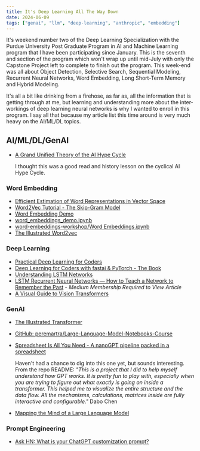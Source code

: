 ```yaml
---
title: It's Deep Learning All The Way Down
date: 2024-06-09
tags: ["genai", "llm", "deep-learning", "anthropic", "embedding"]
---
```


It's weekend number two of the Deep Learning Specialization with the Purdue University Post Graduate Program in AI and Machine Learning program that I have been participating since January.  This is the seventh and section of the program which won't wrap up until mid-July with only the Capstone Project left to complete to finish out the program.  This week-end was all about Object Detection, Selective Search, Sequential Modeling, Recurrent Neural Networks, Word Embedding, Long Short-Term Memory and Hybrid Modeling.  

It's all a bit like drinking from a firehose, as far as, all the information that is getting through at me, but learning and understanding more about the inter-workings of deep learning neural networks is why I wanted to enroll in this program.  I say all that because my article list this time around is very much heavy on the AI/ML/DL topics.

## **AI/ML/DL/GenAI**

- [A Grand Unified Theory of the AI Hype Cycle](https://blog.glyph.im/2024/05/grand-unified-ai-hype.html?utm_source=tldrai)

  I thought this was a good read and history lesson on the cyclical AI Hype Cycle.  

### **Word Embedding**

- [Efficient Estimation of Word Representations in Vector Space](https://arxiv.org/abs/1301.3781)
- [Word2Vec Tutorial - The Skip-Gram Model](https://mccormickml.com/2016/04/19/word2vec-tutorial-the-skip-gram-model/)
- [Word Embedding Demo](https://www.cs.cmu.edu/~dst/WordEmbeddingDemo/)
- [word_embeddings_demo.ipynb](https://gist.github.com/fgiobergia/b3a20e097f9b697d0a02fb17685cfd5a)
- [word-embeddings-workshop/Word Embeddings.ipynb](https://github.com/fastai/word-embeddings-workshop/blob/master/Word%20Embeddings.ipynb)
- [The Illustrated Word2vec](https://jalammar.github.io/illustrated-word2vec/)

### **Deep Learning**

- [Practical Deep Learning for Coders](https://course.fast.ai/index.html)
- [Deep Learning for Coders with fastai & PyTorch - The Book](https://course.fast.ai/Resources/book.html)
- [Understanding LSTM Networks](https://colah.github.io/posts/2015-08-Understanding-LSTMs/)
- [LSTM Recurrent Neural Networks — How to Teach a Network to Remember the Past](https://towardsdatascience.com/lstm-recurrent-neural-networks-how-to-teach-a-network-to-remember-the-past-55e54c2ff22e) - *Medium Membership Required to View Article*
- [A Visual Guide to Vision Transformers](https://blog.mdturp.ch/posts/2024-04-05-visual_guide_to_vision_transformer.html?utm_source=tldrai)

### **GenAI**

- [The Illustrated Transformer](https://jalammar.github.io/illustrated-transformer/)
- [GitHub: peremartra/Large-Language-Model-Notebooks-Course](https://github.com/peremartra/Large-Language-Model-Notebooks-Course)
- [Spreadsheet Is All You Need - A nanoGPT pipeline packed in a spreadsheet](https://github.com/dabochen/spreadsheet-is-all-you-need?tab=readme-ov-file#spreadsheet-is-all-you-need)
  
  Haven't had a chance to dig into this one yet, but sounds interesting.  From the repo README: *"This is a project that I did to help myself understand how GPT works. It is pretty fun to play with, especially when you are trying to figure out what exactly is going on inside a transformer.  This helped me to visualize the entire structure and the data flow.  All the mechanisms, calculations, matrices inside are fully interactive and configurable."*
  Dabo Chen

- [Mapping the Mind of a Large Language Model](https://www.anthropic.com/research/mapping-mind-language-model?utm_source=tldrai)

### **Prompt Engineering**

- [Ask HN: What is your ChatGPT customization prompt?](https://news.ycombinator.com/item?id=40474716&utm_source=tldrnewsletter)